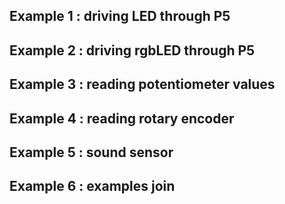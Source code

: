 ## Example 1 : driving LED through P5 

## Example 2 : driving rgbLED through P5 

## Example 3 : reading potentiometer values

## Example 4 : reading rotary encoder

## Example 5 : sound sensor 

## Example 6 : examples join
